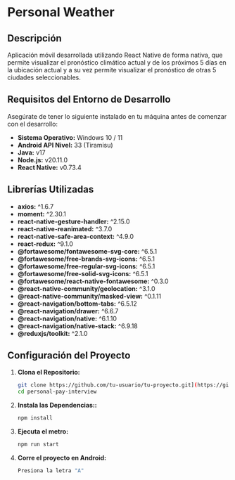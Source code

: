 # Personal Weather

## Descripción

Aplicación móvil desarrollada utilizando React Native de forma nativa, que permite visualizar el pronóstico climático actual y de los próximos 5 días en la ubicación actual y a su vez permite visualizar el pronóstico de otras 5 ciudades seleccionables. 

## Requisitos del Entorno de Desarrollo

Asegúrate de tener lo siguiente instalado en tu máquina antes de comenzar con el desarrollo:

- **Sistema Operativo:** Windows 10 / 11
- **Android API Nivel:** 33 (Tiramisu)
- **Java:** v17
- **Node.js:** v20.11.0
- **React Native:** v0.73.4

## Librerías Utilizadas

- **axios:** ^1.6.7
- **moment:** ^2.30.1
- **react-native-gesture-handler:** ^2.15.0
- **react-native-reanimated:** ^3.7.0
- **react-native-safe-area-context:** ^4.9.0
- **react-redux:** ^9.1.0
- **@fortawesome/fontawesome-svg-core:** ^6.5.1
- **@fortawesome/free-brands-svg-icons:** ^6.5.1
- **@fortawesome/free-regular-svg-icons:** ^6.5.1
- **@fortawesome/free-solid-svg-icons:** ^6.5.1
- **@fortawesome/react-native-fontawesome:** ^0.3.0
- **@react-native-community/geolocation:** ^3.1.0
- **@react-native-community/masked-view:** ^0.1.11
- **@react-navigation/bottom-tabs:** ^6.5.12
- **@react-navigation/drawer:** ^6.6.7
- **@react-navigation/native:** ^6.1.10
- **@react-navigation/native-stack:** ^6.9.18
- **@reduxjs/toolkit:** ^2.1.0

## Configuración del Proyecto

1. **Clona el Repositorio:**
   ```bash
   git clone https://github.com/tu-usuario/tu-proyecto.git](https://github.com/FedeBatt/personal-pay-interview.git)
   cd personal-pay-interview

2. **Instala las Dependencias::**
   ```bash
   npm install
   
3. **Ejecuta el metro:**
   ```bash
   npm run start

3. **Corre el proyecto en Android:**
   ```bash
   Presiona la letra "A"
